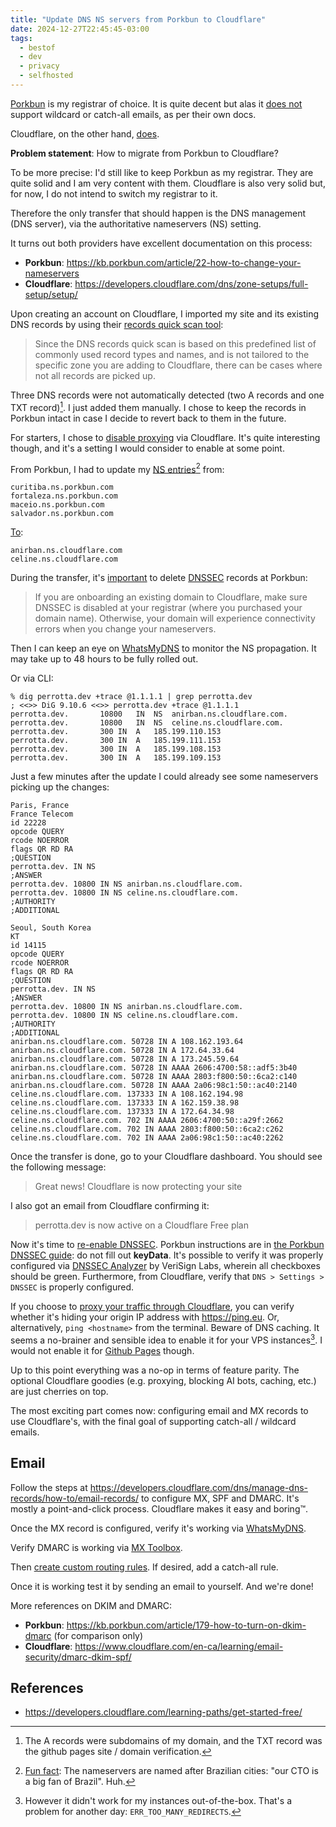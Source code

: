 ```yaml
---
title: "Update DNS NS servers from Porkbun to Cloudflare"
date: 2024-12-27T22:45:45-03:00
tags:
  - bestof
  - dev
  - privacy
  - selfhosted
---
```


[Porkbun](porkbun.com) is my registrar of choice. It is quite decent but alas it
[does
not](https://kb.porkbun.com/article/10-how-to-set-up-email-forwarding-service)
support wildcard or catch-all emails, as per their own docs.

Cloudflare, on the other hand,
[does](https://community.cloudflare.com/t/creating-an-email-catchall/646357).

**Problem statement**: How to migrate from Porkbun to Cloudflare?

To be more precise: I'd still like to keep Porkbun as my registrar. They are
quite solid and I am very content with them. Cloudflare is also very solid but,
for now, I do not intend to switch my registrar to it.

Therefore the only transfer that should happen is the DNS management (DNS
server), via the authoritative nameservers (NS) setting.

It turns out both providers have excellent documentation on this process:

- **Porkbun**: https://kb.porkbun.com/article/22-how-to-change-your-nameservers
- **Cloudflare**: https://developers.cloudflare.com/dns/zone-setups/full-setup/setup/

Upon creating an account on Cloudflare, I imported my site and its existing DNS
records by using their [records quick scan
tool](https://developers.cloudflare.com/dns/zone-setups/reference/dns-quick-scan/):

> Since the DNS records quick scan is based on this predefined list of commonly
> used record types and names, and is not tailored to the specific zone you are
> adding to Cloudflare, there can be cases where not all records are picked up.

Three DNS records were not automatically detected (two A records and one TXT
record)[^2]. I just added them manually. I chose to keep the records in Porkbun
intact in case I decide to revert back to them in the future.

For starters, I chose to [disable
proxying](https://developers.cloudflare.com/fundamentals/concepts/how-cloudflare-works/)
via Cloudflare. It's quite interesting though, and it's a setting I would
consider to enable at some point.

From Porkbun, I had to update my [NS
entries](https://kb.porkbun.com/article/63-how-to-switch-to-porkbuns-nameservers)[^1] from:

```
curitiba.ns.porkbun.com
fortaleza.ns.porkbun.com
maceio.ns.porkbun.com
salvador.ns.porkbun.com
```

[To](https://blog.cloudflare.com/whats-the-story-behind-the-names-of-cloudflares-name-servers/):

```
anirban.ns.cloudflare.com
celine.ns.cloudflare.com
```

During the transfer, it's
[important](https://developers.cloudflare.com/dns/dnssec/) to delete
[DNSSEC](https://developers.cloudflare.com/dns/zone-setups/full-setup/setup/#before-you-begin)
records at Porkbun:

> If you are onboarding an existing domain to Cloudflare, make sure DNSSEC is
> disabled at your registrar (where you purchased your domain name). Otherwise,
> your domain will experience connectivity errors when you change your
> nameservers.

Then I can keep an eye on
[WhatsMyDNS](https://www.whatsmydns.net/#NS/perrotta.dev) to monitor the NS
propagation. It may take up to 48 hours to be fully rolled out.

Or via CLI:

```shell
% dig perrotta.dev +trace @1.1.1.1 | grep perrotta.dev
; <<>> DiG 9.10.6 <<>> perrotta.dev +trace @1.1.1.1
perrotta.dev.		10800	IN	NS	anirban.ns.cloudflare.com.
perrotta.dev.		10800	IN	NS	celine.ns.cloudflare.com.
perrotta.dev.		300	IN	A	185.199.110.153
perrotta.dev.		300	IN	A	185.199.111.153
perrotta.dev.		300	IN	A	185.199.108.153
perrotta.dev.		300	IN	A	185.199.109.153
```

Just a few minutes after the update I could already see some nameservers picking
up the changes:

```
Paris, France
France Telecom
id 22228
opcode QUERY
rcode NOERROR
flags QR RD RA
;QUESTION
perrotta.dev. IN NS
;ANSWER
perrotta.dev. 10800 IN NS anirban.ns.cloudflare.com.
perrotta.dev. 10800 IN NS celine.ns.cloudflare.com.
;AUTHORITY
;ADDITIONAL
```

```
Seoul, South Korea
KT
id 14115
opcode QUERY
rcode NOERROR
flags QR RD RA
;QUESTION
perrotta.dev. IN NS
;ANSWER
perrotta.dev. 10800 IN NS anirban.ns.cloudflare.com.
perrotta.dev. 10800 IN NS celine.ns.cloudflare.com.
;AUTHORITY
;ADDITIONAL
anirban.ns.cloudflare.com. 50728 IN A 108.162.193.64
anirban.ns.cloudflare.com. 50728 IN A 172.64.33.64
anirban.ns.cloudflare.com. 50728 IN A 173.245.59.64
anirban.ns.cloudflare.com. 50728 IN AAAA 2606:4700:58::adf5:3b40
anirban.ns.cloudflare.com. 50728 IN AAAA 2803:f800:50::6ca2:c140
anirban.ns.cloudflare.com. 50728 IN AAAA 2a06:98c1:50::ac40:2140
celine.ns.cloudflare.com. 137333 IN A 108.162.194.98
celine.ns.cloudflare.com. 137333 IN A 162.159.38.98
celine.ns.cloudflare.com. 137333 IN A 172.64.34.98
celine.ns.cloudflare.com. 702 IN AAAA 2606:4700:50::a29f:2662
celine.ns.cloudflare.com. 702 IN AAAA 2803:f800:50::6ca2:c262
celine.ns.cloudflare.com. 702 IN AAAA 2a06:98c1:50::ac40:2262
```

Once the transfer is done, go to your Cloudflare dashboard. You should see the
following message:

> Great news! Cloudflare is now protecting your site

I also got an email from Cloudflare confirming it:

> perrotta.dev is now active on a Cloudflare Free plan

Now it's time to [re-enable
DNSSEC](https://developers.cloudflare.com/dns/dnssec/). Porkbun instructions are
in [the Porkbun DNSSEC
guide](https://kb.porkbun.com/article/93-how-to-install-dnssec): do not fill out
**keyData**. It's possible to verify it was properly configured via [DNSSEC
Analyzer](https://dnssec-analyzer.verisignlabs.com/perrotta.dev) by VeriSign
Labs, wherein all checkboxes should be green. Furthermore, from Cloudflare,
verify that `DNS > Settings > DNSSEC` is properly configured.

If you choose to [proxy your traffic through
Cloudflare](https://developers.cloudflare.com/cloudflare-one/policies/gateway/proxy/),
you can verify whether it's hiding your origin IP address with https://ping.eu.
Or, alternatively, `ping <hostname>` from the terminal. Beware of DNS caching.
It seems a no-brainer and sensible idea to enable it for your VPS instances[^3]. I
would not enable it for [Github
Pages](https://community.cloudflare.com/t/github-pages-require-disabling-cfs-http-proxy/147401/21)
though.

Up to this point everything was a no-op in terms of feature parity. The optional
Cloudflare goodies (e.g. proxying, blocking AI bots, caching, etc.) are just
cherries on top.

The most exciting part comes now: configuring email and MX records to use
Cloudflare's, with the final goal of supporting catch-all / wildcard emails.

## Email

Follow the steps at
https://developers.cloudflare.com/dns/manage-dns-records/how-to/email-records/
to configure MX, SPF and DMARC. It's mostly a point-and-click process.
Cloudflare makes it easy and boring™.

Once the MX record is configured, verify it's working via [WhatsMyDNS](https://www.whatsmydns.net/#MX/perrotta.dev).

Verify DMARC is working via [MX
Toolbox](https://mxtoolbox.com/SuperTool.aspx?action=dmarc%3aperrotta.dev&run=toolpage).

Then [create custom routing
rules](https://blog.cloudflare.com/introducing-email-routing/#cloudflare-email-routing).
If desired, add a catch-all rule.

Once it is working test it by sending an email to yourself. And we're done!

More references on DKIM and DMARC:

- **Porkbun**: https://kb.porkbun.com/article/179-how-to-turn-on-dkim-dmarc (for
  comparison only)
- **Cloudflare**: https://www.cloudflare.com/en-ca/learning/email-security/dmarc-dkim-spf/

## References

- https://developers.cloudflare.com/learning-paths/get-started-free/

[^1]: [Fun
    fact](https://www.reddit.com/r/PorkBun/comments/170d6ve/unimportant_nameserver_naming_question/):
    The nameservers are named after Brazilian cities: "our CTO is a big fan of
    Brazil". Huh.

[^2]: The A records were subdomains of my domain, and the TXT record was the
    github pages site / domain verification.

[^3]: However it didn't work for my instances out-of-the-box. That's a problem
    for another day: `ERR_TOO_MANY_REDIRECTS`.
